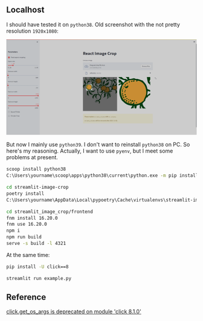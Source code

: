 ## Localhost

I should have tested it on `python38`. Old screenshot with the not pretty resolution `1920x1080`:

![](../_media/streamlit-image-crop_cache.png)

But now I mainly use `python39`. I don't want to reinstall `python38` on PC. So here's my reasoning. Actually, I want to use `pyenv`, but I meet some problems at present.

```sh
scoop install python38
C:\Users\yourname\scoop\apps\python38\current\python.exe -m pip install poetry
```

```sh
cd streamlit-image-crop
poetry install
C:\Users\yourname\AppData\Local\pypoetry\Cache\virtualenvs\streamlit-image-crop-XXXXXX-py3.8\Scripts\activate.bat
```

```sh
cd streamlit_image_crop/frontend
fnm install 16.20.0
fnm use 16.20.0
npm i
npm run build
serve -s build -l 4321
```

At the same time:

```sh
pip install -U click==8
```

```sh
streamlit run example.py
```

## Reference

[click.get_os_args is deprecated on module 'click 8.1.0'](https://github.com/streamlit/streamlit/issues/4555)